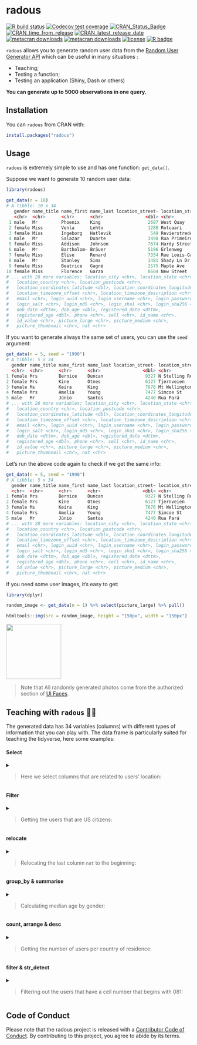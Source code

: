 
<!-- README.md is generated from README.Rmd. Please edit that file -->

# radous

<!-- badges: start -->

[![R build
status](https://github.com/feddelegrand7/radous/workflows/R-CMD-check/badge.svg)](https://github.com/feddelegrand7/radous/actions)
[![Codecov test
coverage](https://codecov.io/gh/feddelegrand7/radous/branch/master/graph/badge.svg)](https://codecov.io/gh/feddelegrand7/radous?branch=master)
[![CRAN\_Status\_Badge](https://www.r-pkg.org/badges/version/radous)](https://cran.r-project.org/package=radous)
[![CRAN\_time\_from\_release](https://www.r-pkg.org/badges/ago/radous)](https://cran.r-project.org/package=radous)
[![CRAN\_latest\_release\_date](https://www.r-pkg.org/badges/last-release/radous)](https://cran.r-project.org/package=radous)
[![metacran
downloads](https://cranlogs.r-pkg.org/badges/radous)](https://cran.r-project.org/package=radous)
[![metacran
downloads](https://cranlogs.r-pkg.org/badges/grand-total/radous)](https://cran.r-project.org/package=radous)
[![license](https://img.shields.io/github/license/mashape/apistatus.svg)](https://choosealicense.com/licenses/mit/)
[![R
badge](https://img.shields.io/badge/Build%20with-♥%20and%20R-red)](https://github.com/feddelegrand7/radous)

<!-- badges: end -->

`radous` allows you to generate random user data from the [Random User
Generator API](https://randomuser.me/) which can be useful in many
situations :

  - Teaching;
  - Testing a function;
  - Testing an application (Shiny, Dash or others)

**You can generate up to 5000 observations in one query.**

## Installation

You can `radous` from CRAN with:

``` r
install.packages("radous")
```

## Usage

`radous` is extremely simple to use and has one function: `get_data()`.

Suppose we want to generate 10 random user data:

``` r
library(radous)

get_data(n = 10)
# A tibble: 10 x 34
   gender name_title name_first name_last location_street~ location_street~
   <chr>  <chr>      <chr>      <chr>                <dbl> <chr>           
 1 male   Mr         Phoenix    King                  2697 West Quay       
 2 female Miss       Venla      Lehto                 1288 Rotuaari        
 3 female Miss       Ingeborg   Hatlevik               549 Revierstredet   
 4 male   Mr         Salazar    Duarte                3498 Rua Primeiro de~
 5 female Miss       Addison    Johnson               7674 Hardy Street    
 6 male   Mr         Bartholom~ Bräuer                5196 Erlenweg        
 7 female Miss       Elise      Renard                7354 Rue Louis-Garra~
 8 male   Mr         Stanley    Sims                  1481 Shady Ln Dr     
 9 female Miss       Beatrice   Gagné                 2575 Maple Ave       
10 female Miss       Florence   Garza                 8604 New Street      
# ... with 28 more variables: location_city <chr>, location_state <chr>,
#   location_country <chr>, location_postcode <chr>,
#   location_coordinates_latitude <dbl>, location_coordinates_longitude <dbl>,
#   location_timezone_offset <chr>, location_timezone_description <chr>,
#   email <chr>, login_uuid <chr>, login_username <chr>, login_password <chr>,
#   login_salt <chr>, login_md5 <chr>, login_sha1 <chr>, login_sha256 <chr>,
#   dob_date <dttm>, dob_age <dbl>, registered_date <dttm>,
#   registered_age <dbl>, phone <chr>, cell <chr>, id_name <chr>,
#   id_value <chr>, picture_large <chr>, picture_medium <chr>,
#   picture_thumbnail <chr>, nat <chr>
```

If you want to generate always the same set of users, you can use the
`seed` argument:

``` r
get_data(n = 5, seed = "1990")
# A tibble: 5 x 34
  gender name_title name_first name_last location_street~ location_street~
  <chr>  <chr>      <chr>      <chr>                <dbl> <chr>           
1 female Mrs        Bernice    Duncan                9327 N Stelling Rd   
2 female Mrs        Kine       Otnes                 6127 Tjernveien      
3 female Ms         Keira      King                  7676 Mt Wellington H~
4 female Mrs        Amelia     Young                 7477 Simcoe St       
5 male   Mr         Júnio      Santos                4240 Rua Pará        
# ... with 28 more variables: location_city <chr>, location_state <chr>,
#   location_country <chr>, location_postcode <chr>,
#   location_coordinates_latitude <dbl>, location_coordinates_longitude <dbl>,
#   location_timezone_offset <chr>, location_timezone_description <chr>,
#   email <chr>, login_uuid <chr>, login_username <chr>, login_password <chr>,
#   login_salt <chr>, login_md5 <chr>, login_sha1 <chr>, login_sha256 <chr>,
#   dob_date <dttm>, dob_age <dbl>, registered_date <dttm>,
#   registered_age <dbl>, phone <chr>, cell <chr>, id_name <chr>,
#   id_value <chr>, picture_large <chr>, picture_medium <chr>,
#   picture_thumbnail <chr>, nat <chr>
```

Let’s run the above code again to check if we get the same info:

``` r
get_data(n = 5, seed = "1990")
# A tibble: 5 x 34
  gender name_title name_first name_last location_street~ location_street~
  <chr>  <chr>      <chr>      <chr>                <dbl> <chr>           
1 female Mrs        Bernice    Duncan                9327 N Stelling Rd   
2 female Mrs        Kine       Otnes                 6127 Tjernveien      
3 female Ms         Keira      King                  7676 Mt Wellington H~
4 female Mrs        Amelia     Young                 7477 Simcoe St       
5 male   Mr         Júnio      Santos                4240 Rua Pará        
# ... with 28 more variables: location_city <chr>, location_state <chr>,
#   location_country <chr>, location_postcode <chr>,
#   location_coordinates_latitude <dbl>, location_coordinates_longitude <dbl>,
#   location_timezone_offset <chr>, location_timezone_description <chr>,
#   email <chr>, login_uuid <chr>, login_username <chr>, login_password <chr>,
#   login_salt <chr>, login_md5 <chr>, login_sha1 <chr>, login_sha256 <chr>,
#   dob_date <dttm>, dob_age <dbl>, registered_date <dttm>,
#   registered_age <dbl>, phone <chr>, cell <chr>, id_name <chr>,
#   id_value <chr>, picture_large <chr>, picture_medium <chr>,
#   picture_thumbnail <chr>, nat <chr>
```

If you need some user images, it’s easy to get:

``` r
library(dplyr)

random_image <- get_data(n = 1) %>% select(picture_large) %>% pull()

htmltools::img(src = random_image, height = "150px", width = "150px")
```

<!--html_preserve-->

<img src="https://randomuser.me/api/portraits/men/82.jpg" height="150px" width="150px"/><!--/html_preserve-->

> Note that All randomly generated photos come from the authorized
> section of [UI Faces](https://uifaces.co/).

## Teaching with `radous` 👨‍🏫

The generated data has 34 variables (columns) with different types of
information that you can play with. The data frame is particularly
suited for teaching the tidyverse, here some examples:

#### Select

<details>

<summary>

> Here we select columns that are related to users’ location:

</summary>

``` r
library(tidyverse)

df <- get_data(n = 500, seed = "123")

df %>% select(contains("location"))
# A tibble: 500 x 10
   location_street~ location_street~ location_city location_state
              <dbl> <chr>            <chr>         <chr>         
 1             9120 Rua Três         Parnaíba      Roraima       
 2             3420 Armagh Street    Taupo         West Coast    
 3             7871 Hämeentie        Tyrnävä       Åland         
 4             9456 Henry Street     Kilkenny      Wexford       
 5             8290 Bulevardi        Tervo         Tavastia Prop~
 6             4794 Rue Bossuet      Lamone        Zug           
 7             1201 Richmond Road    Brighton and~ Buckinghamshi~
 8             2483 Cedar St         Beaumont      British Colum~
 9              659 Vatan Cd         Hakkâri       Elazig        
10             4841 Bagdat Cd        Bursa         Karaman       
# ... with 490 more rows, and 6 more variables: location_country <chr>,
#   location_postcode <chr>, location_coordinates_latitude <dbl>,
#   location_coordinates_longitude <dbl>, location_timezone_offset <chr>,
#   location_timezone_description <chr>
```

</details>

#### Filter

<details>

<summary>

> Getting the users that are US citizens:

</summary>

``` r
df %>% filter(nat == "US")
# A tibble: 25 x 34
   gender name_title name_first name_last location_street~ location_street~
   <chr>  <chr>      <chr>      <chr>                <dbl> <chr>           
 1 female Miss       Bella      Palmer                6951 First Street    
 2 male   Mr         Joseph     Gardner               8106 Eason Rd        
 3 female Mrs        Marlene    James                 4385 Spring St       
 4 male   Mr         Raymond    Day                   6389 Spring Hill Rd  
 5 male   Mr         Lester     Marshall              9574 White Oak Dr    
 6 male   Mr         Wyatt      Stevens               3341 Ash Dr          
 7 female Ms         Linda      James                 4549 Spring St       
 8 female Ms         Darlene    Lee                   4457 Hunters Creek Dr
 9 male   Mr         Nathaniel  Henderson             6333 W Pecan St      
10 male   Mr         Sean       Stephens              3079 Dogwood Ave     
# ... with 15 more rows, and 28 more variables: location_city <chr>,
#   location_state <chr>, location_country <chr>, location_postcode <chr>,
#   location_coordinates_latitude <dbl>, location_coordinates_longitude <dbl>,
#   location_timezone_offset <chr>, location_timezone_description <chr>,
#   email <chr>, login_uuid <chr>, login_username <chr>, login_password <chr>,
#   login_salt <chr>, login_md5 <chr>, login_sha1 <chr>, login_sha256 <chr>,
#   dob_date <dttm>, dob_age <dbl>, registered_date <dttm>,
#   registered_age <dbl>, phone <chr>, cell <chr>, id_name <chr>,
#   id_value <chr>, picture_large <chr>, picture_medium <chr>,
#   picture_thumbnail <chr>, nat <chr>
```

</details>

#### relocate

<details>

<summary>

> Relocating the last column `nat` to the beginning:

</summary>

``` r
df %>% relocate(nat, before = gender)
# A tibble: 500 x 34
   nat   gender name_title name_first name_last location_street~
   <chr> <chr>  <chr>      <chr>      <chr>                <dbl>
 1 BR    male   Mr         Heldo      Campos                9120
 2 NZ    female Mrs        Peyton     Jackson               3420
 3 FI    female Ms         Viivi      Ruona                 7871
 4 IE    female Mrs        Kaitlin    Steward               9456
 5 FI    female Miss       Linnea     Pulkkinen             8290
 6 CH    female Madame     Valentine  Le Gall               4794
 7 GB    female Mrs        Suzanna    Miller                1201
 8 CA    male   Mr         Antoine    Thompson              2483
 9 TR    female Miss       Latife     Kurutluo~              659
10 TR    male   Mr         Vedat      Aydan                 4841
# ... with 490 more rows, and 28 more variables: location_street_name <chr>,
#   location_city <chr>, location_state <chr>, location_country <chr>,
#   location_postcode <chr>, location_coordinates_latitude <dbl>,
#   location_coordinates_longitude <dbl>, location_timezone_offset <chr>,
#   location_timezone_description <chr>, email <chr>, login_uuid <chr>,
#   login_username <chr>, login_password <chr>, login_salt <chr>,
#   login_md5 <chr>, login_sha1 <chr>, login_sha256 <chr>, dob_date <dttm>,
#   dob_age <dbl>, registered_date <dttm>, registered_age <dbl>, phone <chr>,
#   cell <chr>, id_name <chr>, id_value <chr>, picture_large <chr>,
#   picture_medium <chr>, picture_thumbnail <chr>
```

</details>

#### group\_by & summarise

<details>

<summary>

> Calculating median age by gender:

</summary>

``` r
df %>% group_by(gender) %>% 
  summarise(median_age = median(dob_age))
`summarise()` ungrouping output (override with `.groups` argument)
# A tibble: 2 x 2
  gender median_age
  <chr>       <dbl>
1 female       51.5
2 male         49  
```

</details>

#### count, arrange & desc

<details>

<summary>

> Getting the number of users per country of residence:
> 
> </summary>

``` r
df %>% 
  count(location_country) %>% 
  arrange(desc(n))
# A tibble: 17 x 2
   location_country     n
   <chr>            <int>
 1 Ireland             36
 2 Turkey              36
 3 Spain               35
 4 Canada              34
 5 France              33
 6 Australia           32
 7 Finland             32
 8 Iran                32
 9 New Zealand         30
10 Norway              30
11 Germany             29
12 United Kingdom      26
13 United States       25
14 Netherlands         24
15 Switzerland         24
16 Brazil              22
17 Denmark             20
```

</details>

#### filter & str\_detect

<details>

<summary>

> Filtering out the users that have a cell number that begins with 081:

</summary>

``` r
df %>% select(1:3, cell) %>% 
  filter(str_detect(cell, "081"))
# A tibble: 36 x 4
   gender name_title name_first cell        
   <chr>  <chr>      <chr>      <chr>       
 1 female Mrs        Kaitlin    081-087-1612
 2 male   Mr         Jason      081-584-4669
 3 male   Mr         Arnold     081-470-7126
 4 male   Mr         Brent      081-614-3193
 5 female Mrs        Fiona      081-779-4190
 6 female Mrs        Megan      081-511-0321
 7 female Ms         Izzie      081-850-4070
 8 male   Mr         Leslie     081-172-5148
 9 male   Mr         Edgar      081-206-3946
10 female Ms         Deborah    081-984-3691
# ... with 26 more rows
```

</details>

## Code of Conduct

Please note that the radous project is released with a [Contributor Code
of
Conduct](https://contributor-covenant.org/version/2/0/CODE_OF_CONDUCT.html).
By contributing to this project, you agree to abide by its terms.
